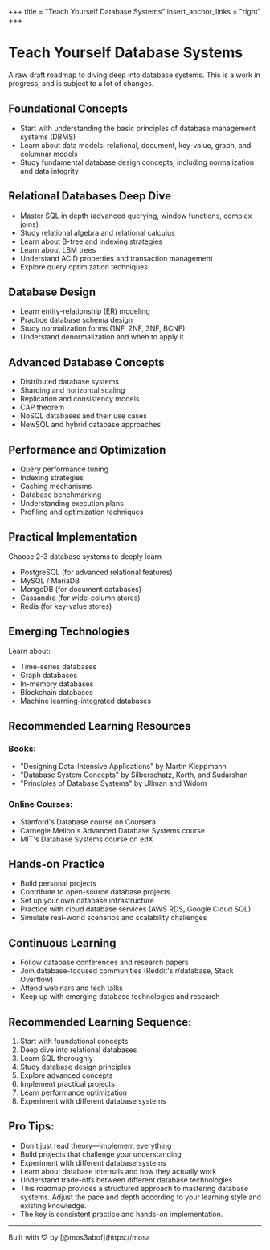 +++
title = "Teach Yourself Database Systems"
insert_anchor_links = "right"
+++

# Teach Yourself Database Systems

A raw draft roadmap to diving deep into database systems. This is a work in progress, and is subject to a lot of
changes.

## Foundational Concepts

- Start with understanding the basic principles of database management systems (DBMS)
- Learn about data models: relational, document, key-value, graph, and columnar models
- Study fundamental database design concepts, including normalization and data integrity

## Relational Databases Deep Dive

- Master SQL in depth (advanced querying, window functions, complex joins)
- Study relational algebra and relational calculus
- Learn about B-tree and indexing strategies
- Learn about LSM trees
- Understand ACID properties and transaction management
- Explore query optimization techniques

## Database Design

- Learn entity-relationship (ER) modeling
- Practice database schema design
- Study normalization forms (1NF, 2NF, 3NF, BCNF)
- Understand denormalization and when to apply it

## Advanced Database Concepts

- Distributed database systems
- Sharding and horizontal scaling
- Replication and consistency models
- CAP theorem
- NoSQL databases and their use cases
- NewSQL and hybrid database approaches

## Performance and Optimization

- Query performance tuning
- Indexing strategies
- Caching mechanisms
- Database benchmarking
- Understanding execution plans
- Profiling and optimization techniques

## Practical Implementation

Choose 2-3 database systems to deeply learn

- PostgreSQL (for advanced relational features)
- MySQL / MariaDB
- MongoDB (for document databases)
- Cassandra (for wide-column stores)
- Redis (for key-value stores)

## Emerging Technologies

Learn about:

- Time-series databases
- Graph databases
- In-memory databases
- Blockchain databases
- Machine learning-integrated databases

## Recommended Learning Resources

### Books:

- "Designing Data-Intensive Applications" by Martin Kleppmann
- "Database System Concepts" by Silberschatz, Korth, and Sudarshan
- "Principles of Database Systems" by Ullman and Widom

### Online Courses:

- Stanford's Database course on Coursera
- Carnegie Mellon's Advanced Database Systems course
- MIT's Database Systems course on edX

## Hands-on Practice

- Build personal projects
- Contribute to open-source database projects
- Set up your own database infrastructure
- Practice with cloud database services (AWS RDS, Google Cloud SQL)
- Simulate real-world scenarios and scalability challenges

## Continuous Learning

- Follow database conferences and research papers
- Join database-focused communities (Reddit's r/database, Stack Overflow)
- Attend webinars and tech talks
- Keep up with emerging database technologies and research

## Recommended Learning Sequence:

1. Start with foundational concepts
2. Deep dive into relational databases
3. Learn SQL thoroughly
4. Study database design principles
5. Explore advanced concepts
6. Implement practical projects
7. Learn performance optimization
8. Experiment with different database systems

## Pro Tips:

- Don't just read theory—implement everything
- Build projects that challenge your understanding
- Experiment with different database systems
- Learn about database internals and how they actually work
- Understand trade-offs between different database technologies
- This roadmap provides a structured approach to mastering database systems. Adjust the pace and depth according to your
learning style and existing knowledge.
- The key is consistent practice and hands-on implementation.

---

Built with ♡ by [@mos3abof](https://mosa

